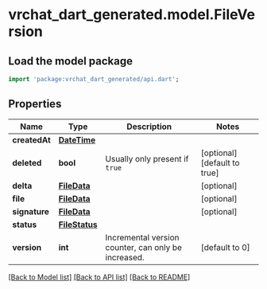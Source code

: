 # vrchat_dart_generated.model.FileVersion

## Load the model package
```dart
import 'package:vrchat_dart_generated/api.dart';
```

## Properties
Name | Type | Description | Notes
------------ | ------------- | ------------- | -------------
**createdAt** | [**DateTime**](DateTime.md) |  | 
**deleted** | **bool** | Usually only present if `true` | [optional] [default to true]
**delta** | [**FileData**](FileData.md) |  | [optional] 
**file** | [**FileData**](FileData.md) |  | [optional] 
**signature** | [**FileData**](FileData.md) |  | [optional] 
**status** | [**FileStatus**](FileStatus.md) |  | 
**version** | **int** | Incremental version counter, can only be increased. | [default to 0]

[[Back to Model list]](../README.md#documentation-for-models) [[Back to API list]](../README.md#documentation-for-api-endpoints) [[Back to README]](../README.md)


